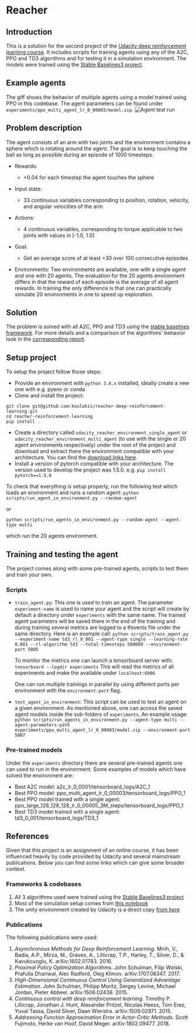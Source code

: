 # Reacher
## Introduction
This is a solution for the second project of the [Udacity deep reinforcement learning course](https://www.udacity.com/course/deep-reinforcement-learning-nanodegree--nd893). 
It includes scripts for training agents using any of the A2C, PPO and TD3 algorithms and for testing it in a simulation environment.
The models were trained using the [Stable Baselines3 project](https://stable-baselines3.readthedocs.io/en/master/#).

## Example agents
The giff shows the behavior of multiple agents using a model trained using PPO in this codebase. The agent parameters can be found under `experiments/ppo_multi_agent_lr_0_00003/model.zip`.
![Agent test run](artifacts/ppo_example_run.gif)

## Problem description
The agent consists of an arm with two joints and the environment contains a sphere which is rotating around the agent.
The goal is to keep touching the ball as long as possible during an episode of 1000 timesteps.

- Rewards:
  - +0.04 for each timestep the agent touches the sphere
- Input state:
  - 33 continuous variables corresponding to position, rotation, velocity, and angular velocities of the arm
- Actions:
  - 4 continuous variables, corresponding to torque applicable to two joints with values in [-1.0, 1.0]
- Goal:
  - Get an average score of at least +30 over 100 consecutive episodes
  
- Environments:
    Two environments are available, one with a single agent and one with 20 agents. The evaluation for the 20 agents
    environment differs in that the reward of each episode is the average of all agent rewards. In training the only
    difference is that one can practically simulate 20 environments in one to speed up exploration. 

## Solution
The problem is solved with all A2C, PPO and TD3 using the [stable baselines framework](https://stable-baselines3.readthedocs.io/en/master/).
 For more details and a comparison of the algorithms' behavior look in the [corresponding report](<tbd>). 

## Setup project
To setup the project follow those steps:
- Provide an environment with `python 3.6.x` installed, ideally create a new one with e.g. pyenv or conda
- Clone and install the project: 
```
git clone git@github.com:koulakis/reacher-deep-reinforcement-learning.git
cd reacher-reinforcement-learning
pip install .
```
- Create a directory called `udacity_reacher_environment_single_agent` or `udacity_reacher_environment_multi_agent` (to use with the single or 20 agent environments respectively)
under the root of the project and download and extract there the environment compatible with your architecture. 
You can find the [download links here](https://github.com/udacity/deep-reinforcement-learning/tree/master/p2_continuous-control#getting-started).
- Install a version of pytorch compatible with your architecture. The version used to develop the project was 1.5.0.
e.g. `pip install pytorch==1.5.0`

To check that everything is setup properly, run the following test which loads an environment and runs a random agent:
`python scripts/run_agent_in_environment.py --random-agent`

or 

`python scripts/run_agents_in_environment.py --random-agent --agent-type multi`

which run the 20 agents environment.

## Training and testing the agent
The project comes along with some pre-trained agents, scripts to test them and train your own.

### Scripts
- `train_agent.py`: This one is used to train an agent. The parameter `experiment-name` is used to name your agent and
    the script will create by default a directory under `experiments` with the same name. The trained agent parameters
    will be saved there in the end of the training and during training several metrics are logged to a  tfevents file
    under the same directory. Here is an example call:
    ```python scripts/train_agent.py --experiment-name td3_rl_0_001 --agent-type single --learning-rate 0.001 --rl-algorithm td3 --total-timesteps 500000 --environment-port 5005```
    
    To monitor the metrics one can launch a tensorboard server with:
    ```tensorboard --logdir experiments```
    This will read the metrics of all experiments and make the available under `localhost:6006`
    
    One can run multiple trainings in parallel by using different ports per environment with the `environment-port` flag.
    
- `test_agent_in_environment`: This script can be used to test an agent on a given environment. As mentioned above, one
can access the saved agent models inside the sub-folders of `experiments`. An example usage:
    ```python scripts/run_agents_in_environment.py --agent-type multi --agent-parameters-path experiments/ppo_multi_agent_lr_0_00003/model.zip --environment-port 5007```
    
### Pre-trained models
Under the `experiments` directory there are several pre-trained agents one can used to run in the environment. Some
examples of models which have solved the environment are: 

- Best A2C model: a2c_lr_0_0001/tensorboard_logs/A2C_1
- Best PPO model: ppo_multi_agent_lr_0_00003/tensorboard_logs/PPO_1
- Best PPO model trained with a single agent: ppo_large_128_128_128_lr_0_00005_3M_steps/tensorboard_logs/PPO_1
- Best TD3 model trained with a single agent: td3_0_001/tensorboard_logs/TD3_1

## References
Given that this project is an assignment of an online course, it has been influenced heavily by code provided by
Udacity and several mainstream publications. Below you can find some links which can give some broader context.

### Frameworks & codebases
1. All 3 algorithms used were trained using the [Stable Baselines3 project](https://stable-baselines3.readthedocs.io/en/master/#)
1. Most of the simulation setup comes from [this notebook](https://github.com/udacity/deep-reinforcement-learning/blob/master/p2_continuous-control/Continuous_Control.ipynb)
1. The unity environment created by Udacity is a direct copy [from here](https://github.com/udacity/deep-reinforcement-learning/tree/master/python)
 
### Publications
The following publications were used:

1. *Asynchronous Methods for Deep Reinforcement Learning*. Mnih, V., Badia, A.P., Mirza, M., Graves, A., Lillicrap, T.P., Harley, T., Silver, D., & Kavukcuoglu, K. arXiv:1602.01783. 2016.
1. *Proximal Policy Optimization Algorithms*. John Schulman, Filip Wolski, Prafulla Dhariwal, Alec Radford, Oleg Klimov. arXiv:1707.06347. 2017.
1. *High-Dimensional Continuous Control Using Generalized Advantage Estimation*. John Schulman, Philipp Moritz, Sergey Levine, Michael Jordan, Pieter Abbeel. arXiv:1506.02438. 2015.
1. *Continuous control with deep reinforcement learning*. Timothy P. Lillicrap, Jonathan J. Hunt, Alexander Pritzel, Nicolas Heess, Tom Erez, Yuval Tassa, David Silver, Daan Wierstra. arXiv:1509.02971. 2015.
1. *Addressing Function Approximation Error in Actor-Critic Methods*. Scott Fujimoto, Herke van Hoof, David Meger. 	arXiv:1802.09477. 2018.